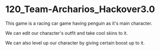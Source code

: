# 120_Team-Archarios_Hackover3.0

This game is a racing car game having penguin as it's main character.

We can edit our character's outfit and take cool skins to it.

We can also level up our character by giving certain boost up to it.

